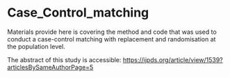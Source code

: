 # Case_Control_matching

Materials provide here is covering the method and code that was used to conduct a case-control matching with replacement and randomisation at the population level. 

The abstract of this study is accessible: https://ijpds.org/article/view/1539?articlesBySameAuthorPage=5
